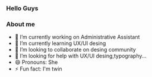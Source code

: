  ### Hello Guys 


### About me

- 🔭 I’m currently working on Administrative Assistant
- 🌱 I’m currently learning UX/UI desing
- 👯 I’m looking to collaborate on  desing community 
- 🤔 I’m looking for help with UX/UI desing,typography...
- 😄 Pronouns: She
- ⚡ Fun fact: I'm twin
